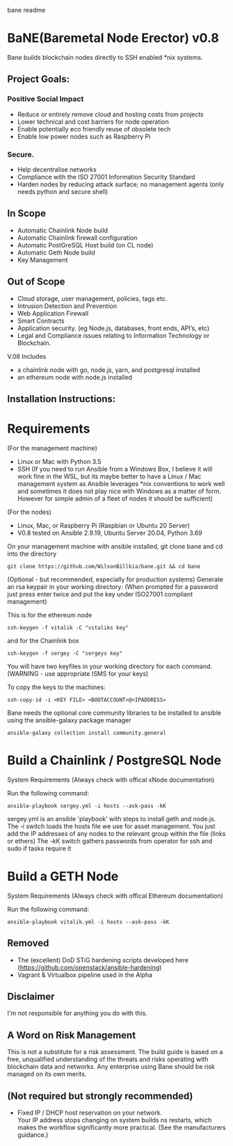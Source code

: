 bane readme


# BaNE(Baremetal Node Erector) v0.8


Bane builds blockchain nodes directly to SSH enabled *nix systems.

## Project Goals: 

### Positive Social Impact
* Reduce or entirely remove cloud and hosting costs from projects
* Lower technical and cost barriers for node operation
* Enable potentially eco friendly reuse of obsolete tech
* Enable low power nodes such as Raspberry Pi  


### Secure. 
* Help decentralise networks 
* Compliance with the ISO 27001 Information Security Standard 
* Harden nodes by reducing attack surface; no management agents (only needs python and secure shell)


## In Scope
* Automatic Chainlink Node build
* Automatic Chainlink firewall configuration
* Automatic PostGreSQL Host build (on CL node)
* Automatic Geth Node build
* Key Management


## Out of Scope
* Cloud storage, user management, policies, tags etc. 
* Intrusion Detection and Prevention 
* Web Application Firewall 
* Smart Contracts
* Application security. (eg Node.js, databases, front ends, API’s, etc)
* Legal and Compliance issues relating to Information Technology or Blockchain.



V.08 Includes    
* a chainlink node with go, node.js, yarn, and postgresql installed  
* an ethereum node with node.js installed


## Installation Instructions:

# Requirements
(For the management machine)
* Linux or Mac with Python 3.5 
* SSH 
(If you need to run Ansible from a Windows Box, I believe it will work fine in the WSL, but its maybe better to have a Linux / Mac management system as Ansible  leverages *nix conventions to work well and sometimes it does not play nice with Windows as a matter of form. However for simple admin of a fleet of nodes it should be sufficient)

(For the nodes)
* Linux, Mac, or Raspberry Pi (Raspbian or Ubuntu 20 Server)
* V0.8 tested on Ansible 2.9.19, Ubuntu Server 20.04, Python 3.69


On your management machine with ansible installed, git clone bane and cd into the directory 

```
git clone https://github.com/WilsonBillkia/bane.git && cd bane
```
(Optional - but recommended, especially for production systems)
Generate an rsa keypair in your working directory: (When prompted for a password just press enter twice and put the key under ISO27001 compliant management) 

This is for the ethereum node
```
ssh-keygen -f vitalik -C "vitaliks key"
```
and for the Chainlink box
```
ssh-keygen -f sergey -C "sergeys key"
```

You will have two keyfiles in your working directory for each command. (WARNING - use appropriate ISMS for your keys)

To copy the keys to the machines:

```
ssh-copy-id -i <KEY FILE> <BOOTACCOUNT>@<IPADDRESS> 
```
Bane needs the optional core community libraries to be installed to ansible using the ansible-galaxy package manager

```
ansible-galaxy collection install community.general 
```

# Build a Chainlink / PostgreSQL Node
System Requirements (Always check with offical xNode documentation)

Run the following command:

```
ansible-playbook sergey.yml -i hosts --ask-pass -kK
```

sergey.yml is an ansible 'playbook' with steps to install geth and node.js.  
The -i switch loads the hosts file we use for asset management. You just add the IP addresses of any nodes to the relevant group within the file (links or ethers)
The -kK switch gathers passwords from operator for ssh and sudo if tasks require it


# Build a GETH Node
System Requirements (Always check with offical Ethereum documentation)

Run the following command:

```
ansible-playbook vitalik.yml -i hosts --ask-pass -kK
```




## Removed
* The (excellent) DoD STiG hardening scripts developed here (https://github.com/openstack/ansible-hardening)
* Vagrant & Virtualbox pipeline used in the Alpha

## Disclaimer
I'm not responsible for anything you do with this. 

## A Word on Risk Management
This is not a substitute for a risk assessment. The build guide is based on a free, unqualified understanding of the threats and risks operating with blockchain data and networks.
Any enterprise using Bane should be risk managed on its own merits.

## (Not required but strongly recommended) 
* Fixed IP / DHCP host reservation on your network.  
Your IP address stops changing on system builds ns restarts, which makes the workflow significantly more practical. (See the manufacturers guidance.)  



